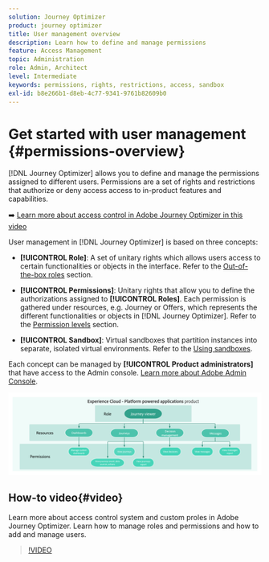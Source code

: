 ```yaml
---
solution: Journey Optimizer
product: journey optimizer
title: User management overview
description: Learn how to define and manage permissions
feature: Access Management
topic: Administration
role: Admin, Architect
level: Intermediate
keywords: permissions, rights, restrictions, access, sandbox
exl-id: b8e266b1-d8eb-4c77-9341-9761b82609b0
---
```

# Get started with user management {#permissions-overview}

[!DNL Journey Optimizer] allows you to define and manage the permissions assigned to different users. Permissions are a set of rights and restrictions that authorize or deny access access to in-product features and capabilities. 

➡️ [Learn more about access control in Adobe Journey Optimizer in this video](#video)

User management in [!DNL Journey Optimizer] is based on three concepts:

* **[!UICONTROL Role]**: A set of unitary rights which allows users access to certain functionalities or objects in the interface. Refer to the [Out-of-the-box roles](ootb-product-profiles.md) section.

* **[!UICONTROL Permissions]**: Unitary rights that allow you to define the authorizations assigned to **[!UICONTROL Roles]**. Each permission is gathered under resources, e.g. Journey or Offers, which represents the different functionalities or objects in [!DNL Journey Optimizer]. Refer to the [Permission levels](high-low-permissions.md) section.

* **[!UICONTROL Sandbox]**: Virtual sandboxes that partition instances into separate, isolated virtual environments. Refer to the [Using sandboxes](sandboxes.md).

Each concept can be managed by **[!UICONTROL Product administrators]** that have access to the Admin console. [Learn more about Adobe Admin Console](https://helpx.adobe.com/enterprise/managing/user-guide.html).

![](assets/do-not-localize/permissions_2.png)

## How-to video{#video}

Learn more about access control system and custom proles in Adobe Journey Optimizer. Learn how to manage roles and permissions and how to add and manage users.

>[!VIDEO](https://video.tv.adobe.com/v/333998?quality=12)